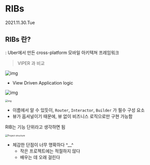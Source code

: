 # RIBs

2021.11.30.Tue



## RIBs 란?

: Uber에서 만든 cross-platform 모바일 아키텍쳐 프레임워크



> VIPER 과 비교

![img](https://miro.medium.com/max/1400/1*9gyvu_gEOqMP2cqVx6UUTg.png)

- View Driven Application logic



![img](https://miro.medium.com/max/4000/1*XJ6AbpyQ363r2SSAzwlTqA.png)

<img src="https://miro.medium.com/max/2512/1*l8YqnZScoBKEDci6p3bIiA.png" alt="img" style="zoom:50%;" />

- 이름에서 알 수 있듯이, `Router`,  `Interactor`, `Builder` 가 필수 구성 요소
- 뷰가 옵셔널이기 때문에, 뷰 없이 비즈니스 로직으로만 구현 가능함



RIB는 기능 단위라고 생각하면 됨



<img src="https://github.com/uber/ribs/raw/assets/tutorial_assets/ios/tutorial2-composing-ribs/project-structure.png" alt="Project structure" style="zoom:50%;" />



- 체감한 단점이 너무 명확하다 ^__^
  - 작은 프로젝트에는 적절하지 않다
  - 배우는 데 오래 걸린다























